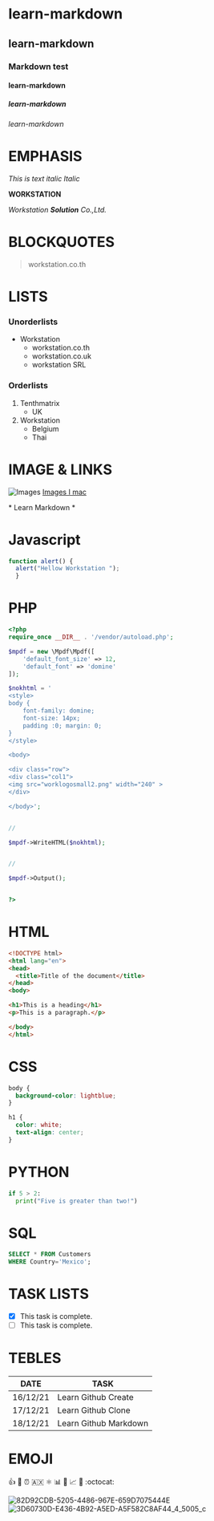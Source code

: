 # learn-markdown
## learn-markdown
### Markdown test
#### learn-markdown
##### learn-markdown
###### learn-markdown

# EMPHASIS
*This is text italic*
_Italic_

**WORKSTATION**

*Workstation **Solution** Co.,Ltd.*

# BLOCKQUOTES
> workstation.co.th

# LISTS
### Unorderlists
* Workstation
  * workstation.co.th
  * workstation.co.uk
  * workstation SRL

### Orderlists
1. Tenthmatrix
   * UK
2. Workstation
   * Belgium
   * Thai

# IMAGE & LINKS
![Images](https://www.flashfly.net/wp/wp-content/uploads/2021/04/imac-2.jpeg)
[Images I mac](https://www.flashfly.net/wp/wp-content/uploads/2021/04/imac-2.jpeg)

\* Learn Markdown \*

#  Javascript
```javascript
function alert() {
  alert("Hellow Workstation ");
  }


```

#  PHP
```PHP
<?php
require_once __DIR__ . '/vendor/autoload.php';

$mpdf = new \Mpdf\Mpdf([
	'default_font_size' => 12,
	'default_font' => 'domine'
]);

$nokhtml = '
<style>
body {
	font-family: domine;
	font-size: 14px;
	padding :0; margin: 0;
}
</style>

<body>

<div class="row">
<div class="col1">
<img src="worklogosmall2.png" width="240" >
</div>

</body>';


//

$mpdf->WriteHTML($nokhtml);


//

$mpdf->Output();


?>

```
#  HTML
```html
<!DOCTYPE html>
<html lang="en">
<head>
  <title>Title of the document</title>
</head>
<body>

<h1>This is a heading</h1>
<p>This is a paragraph.</p>

</body>
</html>
```

# CSS
```css
body {
  background-color: lightblue;
}

h1 {
  color: white;
  text-align: center;
}
```

# PYTHON
```python
if 5 > 2:
  print("Five is greater than two!")
  ```
  
# SQL
```sql
SELECT * FROM Customers
WHERE Country='Mexico';
```
# TASK LISTS
- [x] This task is complete.
- [ ] This task is complete.

# TEBLES
DATE    |   TASK
------  | ------
16/12/21|Learn Github Create
17/12/21|Learn Github Clone
18/12/21|Learn Github Markdown

# EMOJI
 :+1: 📆 ⏰ 🇦🇽 ⚛️ 📊 💙 📈 💾 :octocat:
 
![82D92CDB-5205-4486-967E-659D7075444E](https://user-images.githubusercontent.com/83863431/146635955-3a849db4-7627-4624-baef-a14e05e46b31.png)
![3D60730D-E436-4B92-A5ED-A5F582C8AF44_4_5005_c](https://user-images.githubusercontent.com/83863431/146635989-a8749e57-616c-4e61-8ca4-a7410f078bc5.jpeg)

